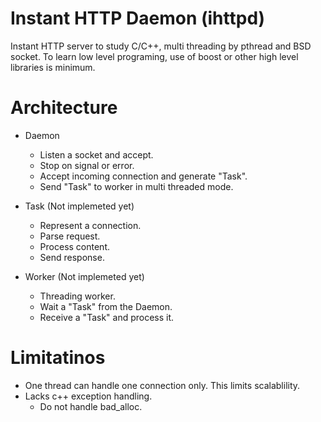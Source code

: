# Instant HTTP Daemon (ihttpd)

Instant HTTP server to study C/C++, multi threading by pthread and BSD socket.
To learn low level programing, use of boost or other high level libraries is minimum.

# Architecture

* Daemon
  * Listen a socket and accept.
  * Stop on signal or error.
  * Accept incoming connection and generate "Task".
  * Send "Task" to worker in multi threaded mode.

* Task (Not implemeted yet)
  * Represent a connection.
  * Parse request.
  * Process content.
  * Send response.

* Worker (Not implemeted yet)
  * Threading worker.
  * Wait a "Task" from the Daemon.
  * Receive a "Task" and process it.

# Limitatinos

* One thread can handle one connection only. This limits scalablility.
* Lacks c++ exception handling.
  * Do not handle bad_alloc.

